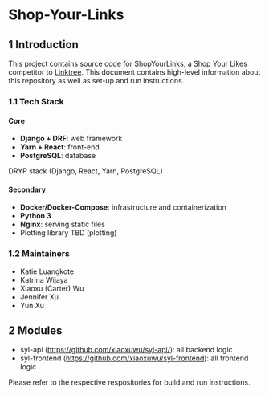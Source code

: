 # Shop-Your-Links

## 1 Introduction

This project contains source code for ShopYourLinks, a [Shop Your Likes](https://shopyourlikes.com/) competitor to [Linktree](https://linktr.ee/). This document contains high-level information about this repository as well as set-up and run instructions.

### 1.1 Tech Stack

#### Core

- **Django + DRF**: web framework
- **Yarn + React**: front-end
- **PostgreSQL**: database

DRYP stack (Django, React, Yarn, PostgreSQL)

#### Secondary

- **Docker/Docker-Compose**: infrastructure and containerization
- **Python 3**
- **Nginx**: serving static files
- Plotting library TBD  (plotting)

### 1.2 Maintainers

- Katie Luangkote
- Katrina Wijaya
- Xiaoxu (Carter) Wu
- Jennifer Xu
- Yun Xu

## 2 Modules

- syl-api (https://github.com/xiaoxuwu/syl-api/): all backend logic
- syl-frontend (https://github.com/xiaoxuwu/syl-frontend): all frontend logic

Please refer to the respective respositories for build and run instructions.
